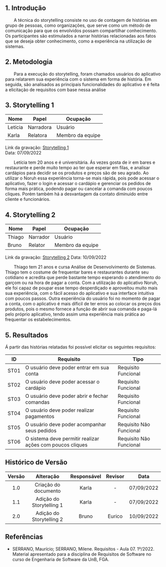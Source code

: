 ## 1. Introdução

&emsp;&emsp;A técnica do storytelling consiste no uso de contagem de histórias em grupo de pessoas, como organizações, que serve como um método de comunicação para que os envolvidos possam compartilhar conhecimento. Os participantes são estimulados a narrar histórias relacionadas aos fatos que se deseja obter conhecimento, como a experiência na utilização de sistemas.

## 2. Metodologia

&emsp;&emsp;Para a execução do storytelling, foram chamados usuários do aplicativo para relatarem sua experiência com o sistema em forma de história. Em seguida, são analisados as principais funcionalidades do aplicativo e é feita a elicitação de requisitos com base nessa análise

## 3. Storytelling 1

| Nome    | Papel     | Ocupação         |
| ------- | --------- | ---------------- |
| Letícia | Narradora | Usuário          |
| Karla   | Relatora  | Membro da equipe |

Link da gravação: [Storytelling 1](../../assets/elicitacao//storytelling1.mp3)  
Data: 07/09/2022

&emsp;&emsp;Letícia tem 20 anos e é universitária. Ás vezes gosta de ir em bares e restaurante e perde muito tempo ao ter que esperar em filas, e analisar cardápios para decidir se os produtos e preços são de seu agrado. Ao utilizar o Noruh essa experiência torna-se mais rápida, pois pode acessar o aplicativo, fazer o login e acessar o cardápio e gerenciar os pedidos de forma mais prática, podendo pagar ou cancelar a comanda com poucos cliques. Porém também há a desvantagem da contato diminuido entre cliente e funcionários.

## 4. Storytelling 2

| Nome   | Papel    | Ocupação         |
| ------ | -------- | ---------------- |
| Thiago | Narrador | Usuário          |
| Bruno  | Relator  | Membro da equipe |

Link da gravação: [Storytelling 2](../../assets/elicitacao//storytelling2.mp3)
Data: 10/09/2022

&emsp;&emsp;Thiago tem 21 anos e cursa Análise de Desenvolvimento de Sistemas. Thiago tem o costume de frequentar bares e restaurantes durante seu cotidiano e acredita que perde bastante tempo esperando o atendimento do garçom ou na hora de pagar a conta. Com a utilização do aplicativo Noruh, ele foi capaz de poupar esse tempo desperdiçado e aproveitou muito mais sua experiência, com o fácil acesso do aplicativo e sua interface intuitiva com poucos passos. Outra experiência do usuário foi no momento de pagar a conta, com o aplicativo é mais díficil de ter erros ao colocar os preços dos produtos, pois o mesmo fornece a função de abrir sua comanda e paga-lá pelo próprio aplicativo, tendo assim uma experiência mais prática ao frequentar os estabelecimentos.

## 5. Resultados

Á partir das histórias relatadas foi possível elicitar os seguintes requisitos:

| ID   | Requisito                                                 | Tipo                    |
| ---- | --------------------------------------------------------- | ----------------------- |
| ST01 | O usuário deve poder entrar em sua conta                  | Requisito Funcional     |
| ST02 | O usuário deve poder acessar o cardápio                   | Requisito Funcional     |
| ST03 | O usuário deve poder abrir e fechar comandas              | Requisito Funcional     |
| ST04 | O usuário deve poder realizar pagamentos                  | Requisito Funcional     |
| ST05 | O usuário deve poder acompanhar seus pedidos              | Requisito Não Funcional |
| ST06 | O sistema deve permitir realizar ações com poucos cliques | Requisito Não Funcional |

## Histórico de Versão

| Versão |        Alteração         | Responsável | Revisor |    Data    |
| :----: | :----------------------: | :---------: | :-----: | :--------: |
|  1.0   |   Criação do documento   |    Karla    |    -    | 07/09/2022 |
|  1.1   | Adição do Storytelling 1 |    Karla    |    -    | 07/09/2022 |
|  2.0   | Adição do Storytelling 2 |    Bruno    | Eurico  | 10/09/2022 |

## Referências

- SERRANO, Maurício; SERRANO, Milene. Requisitos - Aula 07. 1º/2022. Material apresentado para a disciplina de Requisitos de Software no curso de Engenharia de Software da UnB, FGA.
